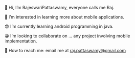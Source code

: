 
 👋 Hi, I’m RajeswariPattaswamy, everyone calls me Raj.
 
  👀 I’m interested in learning more about mobile applications.
  
  😎 I’m currently learning android programming in java.
  
  😀 I’m looking to collaborate on ... any project involving mobile implementation.
  
   🔆 How to reach me: email me at raj.pattaswamy@gmail.com
   

<!---
RajeswariPattaswamy/RajeswariPattaswamy is a ✨ special ✨ repository because its `README.md` (this file) appears on your GitHub profile.
You can click the Preview link to take a look at your changes.
--->
